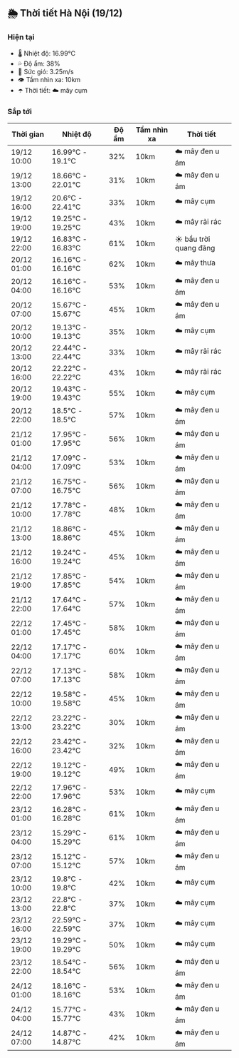 ## 🌦️ Thời tiết Hà Nội (19/12)

### Hiện tại

- 🌡️ Nhiệt độ: 16.99℃
- 💦 Độ ẩm: 38%
- 💨 Sức gió: 3.25m/s
- 👁️ Tầm nhìn xa: 10km
- ☂️ Thời tiết: ☁️ mây cụm

### Sắp tới

| Thời gian | Nhiệt độ | Độ ẩm | Tầm nhìn xa | Thời tiết |
| --- | --- | --- | --- | --- |
| 19/12 10:00 | 16.99℃ - 19.1℃ | 32% | 10km | ☁️ mây đen u ám |
| 19/12 13:00 | 18.66℃ - 22.01℃ | 31% | 10km | ☁️ mây đen u ám |
| 19/12 16:00 | 20.6℃ - 22.41℃ | 33% | 10km | ☁️ mây cụm |
| 19/12 19:00 | 19.25℃ - 19.25℃ | 43% | 10km | ☁️ mây rải rác |
| 19/12 22:00 | 16.83℃ - 16.83℃ | 61% | 10km | ☀️ bầu trời quang đãng |
| 20/12 01:00 | 16.16℃ - 16.16℃ | 62% | 10km | ☁️ mây thưa |
| 20/12 04:00 | 16.16℃ - 16.16℃ | 53% | 10km | ☁️ mây đen u ám |
| 20/12 07:00 | 15.67℃ - 15.67℃ | 45% | 10km | ☁️ mây đen u ám |
| 20/12 10:00 | 19.13℃ - 19.13℃ | 35% | 10km | ☁️ mây cụm |
| 20/12 13:00 | 22.44℃ - 22.44℃ | 33% | 10km | ☁️ mây rải rác |
| 20/12 16:00 | 22.22℃ - 22.22℃ | 43% | 10km | ☁️ mây rải rác |
| 20/12 19:00 | 19.43℃ - 19.43℃ | 55% | 10km | ☁️ mây cụm |
| 20/12 22:00 | 18.5℃ - 18.5℃ | 57% | 10km | ☁️ mây đen u ám |
| 21/12 01:00 | 17.95℃ - 17.95℃ | 56% | 10km | ☁️ mây đen u ám |
| 21/12 04:00 | 17.09℃ - 17.09℃ | 53% | 10km | ☁️ mây đen u ám |
| 21/12 07:00 | 16.75℃ - 16.75℃ | 56% | 10km | ☁️ mây đen u ám |
| 21/12 10:00 | 17.78℃ - 17.78℃ | 48% | 10km | ☁️ mây đen u ám |
| 21/12 13:00 | 18.86℃ - 18.86℃ | 45% | 10km | ☁️ mây đen u ám |
| 21/12 16:00 | 19.24℃ - 19.24℃ | 45% | 10km | ☁️ mây đen u ám |
| 21/12 19:00 | 17.85℃ - 17.85℃ | 54% | 10km | ☁️ mây đen u ám |
| 21/12 22:00 | 17.64℃ - 17.64℃ | 57% | 10km | ☁️ mây đen u ám |
| 22/12 01:00 | 17.45℃ - 17.45℃ | 58% | 10km | ☁️ mây đen u ám |
| 22/12 04:00 | 17.17℃ - 17.17℃ | 60% | 10km | ☁️ mây đen u ám |
| 22/12 07:00 | 17.13℃ - 17.13℃ | 58% | 10km | ☁️ mây đen u ám |
| 22/12 10:00 | 19.58℃ - 19.58℃ | 45% | 10km | ☁️ mây đen u ám |
| 22/12 13:00 | 23.22℃ - 23.22℃ | 30% | 10km | ☁️ mây đen u ám |
| 22/12 16:00 | 23.42℃ - 23.42℃ | 32% | 10km | ☁️ mây đen u ám |
| 22/12 19:00 | 19.12℃ - 19.12℃ | 49% | 10km | ☁️ mây đen u ám |
| 22/12 22:00 | 17.96℃ - 17.96℃ | 53% | 10km | ☁️ mây cụm |
| 23/12 01:00 | 16.28℃ - 16.28℃ | 61% | 10km | ☁️ mây đen u ám |
| 23/12 04:00 | 15.29℃ - 15.29℃ | 61% | 10km | ☁️ mây đen u ám |
| 23/12 07:00 | 15.12℃ - 15.12℃ | 57% | 10km | ☁️ mây đen u ám |
| 23/12 10:00 | 19.8℃ - 19.8℃ | 42% | 10km | ☁️ mây cụm |
| 23/12 13:00 | 22.8℃ - 22.8℃ | 37% | 10km | ☁️ mây cụm |
| 23/12 16:00 | 22.59℃ - 22.59℃ | 37% | 10km | ☁️ mây cụm |
| 23/12 19:00 | 19.29℃ - 19.29℃ | 50% | 10km | ☁️ mây cụm |
| 23/12 22:00 | 18.54℃ - 18.54℃ | 56% | 10km | ☁️ mây đen u ám |
| 24/12 01:00 | 18.16℃ - 18.16℃ | 53% | 10km | ☁️ mây đen u ám |
| 24/12 04:00 | 15.77℃ - 15.77℃ | 43% | 10km | ☁️ mây đen u ám |
| 24/12 07:00 | 14.87℃ - 14.87℃ | 42% | 10km | ☁️ mây đen u ám |
